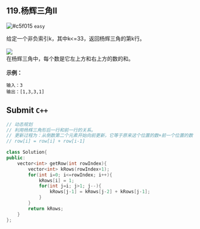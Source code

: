 ## 119.杨辉三角Ⅱ

![#c5f015](https://placehold.it/15/c5f015/000000?text=+) `easy`

给定一个非负索引k，其中k<=33，返回杨辉三角的第k行。<br><br>
<img src="https://upload.wikimedia.org/wikipedia/commons/0/0d/PascalTriangleAnimated2.gif"/><br>
在杨辉三角中，每个数是它左上方和右上方的数的和。<br><br>
**示例：**<br>
```
输入：3
输出：[1,3,3,1]
```
## Submit `C++`
```cpp
// 动态规划
// 利用杨辉三角形后一行和前一行的关系。
// 更新过程为：从倒数第二个元素开始向前更新，它等于原来这个位置的数+前一个位置的数
// row[i] = row[i] + row[i-1]

class Solution{
public:
    vector<int> getRow(int rowIndex){
        vector<int> kRows(rowIndex+1);
        for(int i=0; i<=rowIndex; i++){
            kRows[i] = 1;
            for(int j=i; j>1; j--){
                kRows[j-1] = kRows[j-2] + kRows[j-1];
            }
        }
        return kRows;
    }
};

```
